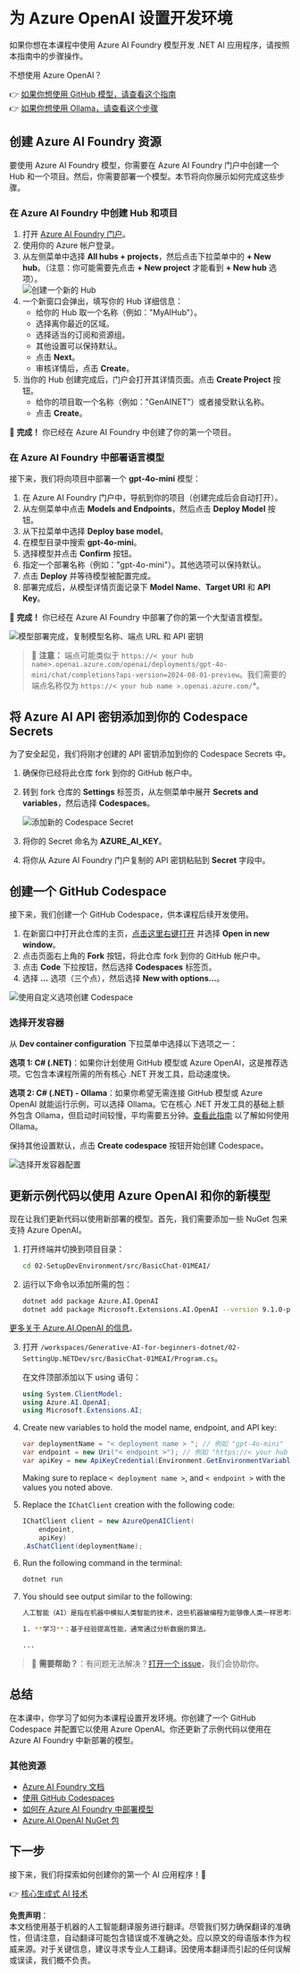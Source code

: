 # 为 Azure OpenAI 设置开发环境

如果你想在本课程中使用 Azure AI Foundry 模型开发 .NET AI 应用程序，请按照本指南中的步骤操作。

不想使用 Azure OpenAI？

👉 [如果你想使用 GitHub 模型，请查看这个指南](README.md)  
👉 [如果你想使用 Ollama，请查看这个步骤](getting-started-ollama.md)

## 创建 Azure AI Foundry 资源

要使用 Azure AI Foundry 模型，你需要在 Azure AI Foundry 门户中创建一个 Hub 和一个项目。然后，你需要部署一个模型。本节将向你展示如何完成这些步骤。

### 在 Azure AI Foundry 中创建 Hub 和项目

1. 打开 [Azure AI Foundry 门户](https://ai.azure.com/)。
2. 使用你的 Azure 帐户登录。
3. 从左侧菜单中选择 **All hubs + projects**，然后点击下拉菜单中的 **+ New hub**。（注意：你可能需要先点击 **+ New project** 才能看到 **+ New hub** 选项）。  
    ![创建一个新的 Hub](../../../translated_images/ai-foundry-hub-selection.dc9bf6b90ab4b2b9f94ae6274422bcd318ee09091350750062740479f69a651c.zh.png)
4. 一个新窗口会弹出，填写你的 Hub 详细信息：
    - 给你的 Hub 取一个名称（例如："MyAIHub"）。
    - 选择离你最近的区域。
    - 选择适当的订阅和资源组。
    - 其他设置可以保持默认。
    - 点击 **Next**。
    - 审核详情后，点击 **Create**。
5. 当你的 Hub 创建完成后，门户会打开其详情页面。点击 **Create Project** 按钮。
    - 给你的项目取一个名称（例如："GenAINET"）或者接受默认名称。
    - 点击 **Create**。

🎉 **完成！** 你已经在 Azure AI Foundry 中创建了你的第一个项目。

### 在 Azure AI Foundry 中部署语言模型

接下来，我们将向项目中部署一个 **gpt-4o-mini** 模型：

1. 在 Azure AI Foundry 门户中，导航到你的项目（创建完成后会自动打开）。
2. 从左侧菜单中点击 **Models and Endpoints**，然后点击 **Deploy Model** 按钮。
3. 从下拉菜单中选择 **Deploy base model**。
4. 在模型目录中搜索 **gpt-4o-mini**。
5. 选择模型并点击 **Confirm** 按钮。
6. 指定一个部署名称（例如："gpt-4o-mini"）。其他选项可以保持默认。
7. 点击 **Deploy** 并等待模型被配置完成。
8. 部署完成后，从模型详情页面记录下 **Model Name**、**Target URI** 和 **API Key**。

🎉 **完成！** 你已经在 Azure AI Foundry 中部署了你的第一个大型语言模型。

![模型部署完成，复制模型名称、端点 URL 和 API 密钥](../../../translated_images/deploytoazure-20-copymodelinfo.9797a0bffd24459c9b977d98e18a089accaece2917d2abcde4ab96db957e0fcb.zh.png)

> 📝 **注意：** 端点可能类似于 `https://< your hub name>.openai.azure.com/openai/deployments/gpt-4o-mini/chat/completions?api-version=2024-08-01-preview`。我们需要的端点名称仅为 `https://< your hub name >.openai.azure.com/`*。

## 将 Azure AI API 密钥添加到你的 Codespace Secrets

为了安全起见，我们将刚才创建的 API 密钥添加到你的 Codespace Secrets 中。

1. 确保你已经将此仓库 fork 到你的 GitHub 帐户中。
2. 转到 fork 仓库的 **Settings** 标签页，从左侧菜单中展开 **Secrets and variables**，然后选择 **Codespaces**。

    ![添加新的 Codespace Secret](../../../translated_images/codespaces-secret.0e168026d0078356489f51ca61b195603283511c73bb805b056619f994652f7c.zh.jpeg)
3. 将你的 Secret 命名为 **AZURE_AI_KEY**。
4. 将你从 Azure AI Foundry 门户复制的 API 密钥粘贴到 **Secret** 字段中。

## 创建一个 GitHub Codespace

接下来，我们创建一个 GitHub Codespace，供本课程后续开发使用。

1. 在新窗口中打开此仓库的主页，[点击这里右键打开](https://github.com/microsoft/Generative-AI-for-beginners-dotnet) 并选择 **Open in new window**。
2. 点击页面右上角的 **Fork** 按钮，将此仓库 fork 到你的 GitHub 帐户中。
3. 点击 **Code** 下拉按钮，然后选择 **Codespaces** 标签页。
4. 选择 **...** 选项（三个点），然后选择 **New with options...**。

![使用自定义选项创建 Codespace](../../../translated_images/creating-codespace.0e7334f85cf4c8d0e080a0d5b4c76c24c5bbe6bddf48dcd1403e092ea0d9bce9.zh.png)

### 选择开发容器

从 **Dev container configuration** 下拉菜单中选择以下选项之一：

**选项 1: C# (.NET)**：如果你计划使用 GitHub 模型或 Azure OpenAI，这是推荐选项。它包含本课程所需的所有核心 .NET 开发工具，启动速度快。

**选项 2: C# (.NET) - Ollama**：如果你希望无需连接 GitHub 模型或 Azure OpenAI 就能运行示例，可以选择 Ollama。它在核心 .NET 开发工具的基础上额外包含 Ollama，但启动时间较慢，平均需要五分钟。[查看此指南](getting-started-ollama.md) 以了解如何使用 Ollama。

保持其他设置默认，点击 **Create codespace** 按钮开始创建 Codespace。

![选择开发容器配置](../../../translated_images/select-container-codespace.9b8ca34b6ff8b4cb80973924cbc1894cf7672d233b0055b47f702db60c4c6221.zh.png)

## 更新示例代码以使用 Azure OpenAI 和你的新模型

现在让我们更新代码以使用新部署的模型。首先，我们需要添加一些 NuGet 包来支持 Azure OpenAI。

1. 打开终端并切换到项目目录：

    ```bash
    cd 02-SetupDevEnvironment/src/BasicChat-01MEAI/
    ```

2. 运行以下命令以添加所需的包：

    ```bash
    dotnet add package Azure.AI.OpenAI
    dotnet add package Microsoft.Extensions.AI.OpenAI --version 9.1.0-preview.1.25064.3
    ```

[更多关于 Azure.AI.OpenAI 的信息](https://www.nuget.org/packages/Azure.AI.OpenAI/2.1.0#show-readme-container)。

3. 打开 `/workspaces/Generative-AI-for-beginners-dotnet/02-SettingUp.NETDev/src/BasicChat-01MEAI/Program.cs`。

    在文件顶部添加以下 using 语句：

    ```csharp
    using System.ClientModel;
    using Azure.AI.OpenAI;
    using Microsoft.Extensions.AI;

1. Create new variables to hold the model name, endpoint, and API key:

    ```csharp
    var deploymentName = "< deployment name > "; // 例如 "gpt-4o-mini"
    var endpoint = new Uri("< endpoint >"); // 例如 "https://< your hub name >.openai.azure.com/"
    var apiKey = new ApiKeyCredential(Environment.GetEnvironmentVariable("AZURE_AI_SECRET"));
    ```

    Making sure to replace `< deployment name >`, and `< endpoint >` with the values you noted above.

1. Replace the `IChatClient` creation with the following code:

    ```csharp
    IChatClient client = new AzureOpenAIClient(
        endpoint,
        apiKey)
    .AsChatClient(deploymentName);
    ```

1. Run the following command in the terminal:

    ```bash
    dotnet run
    ```

1. You should see output similar to the following:

    ```bash
    人工智能（AI）是指在机器中模拟人类智能的技术，这些机器被编程为能够像人类一样思考和学习。AI 包括多种技术和方法，使计算机和系统能够执行通常需要人类智能的任务。这些任务包括：

    1. **学习**：基于经验提高性能，通常通过分析数据的算法。
    
    ...
    ```

> 🙋 **需要帮助？**：有问题无法解决？[打开一个 issue](https://github.com/microsoft/Generative-AI-for-beginners-dotnet/issues/new?template=Blank+issue)，我们会协助你。

## 总结

在本课中，你学习了如何为本课程设置开发环境。你创建了一个 GitHub Codespace 并配置它以使用 Azure OpenAI。你还更新了示例代码以使用在 Azure AI Foundry 中新部署的模型。

### 其他资源

- [Azure AI Foundry 文档](https://learn.microsoft.com/azure/ai-services/)
- [使用 GitHub Codespaces](https://docs.github.com/en/codespaces/getting-started)
- [如何在 Azure AI Foundry 中部署模型](https://learn.microsoft.com/azure/ai-services/deploy/)
- [Azure.AI.OpenAI NuGet 包](https://www.nuget.org/packages/Azure.AI.OpenAI)

## 下一步

接下来，我们将探索如何创建你的第一个 AI 应用程序！🚀

👉 [核心生成式 AI 技术](../03-CoreGenerativeAITechniques/readme.md)

**免责声明**：  
本文档使用基于机器的人工智能翻译服务进行翻译。尽管我们努力确保翻译的准确性，但请注意，自动翻译可能包含错误或不准确之处。应以原文的母语版本作为权威来源。对于关键信息，建议寻求专业人工翻译。因使用本翻译而引起的任何误解或误读，我们概不负责。